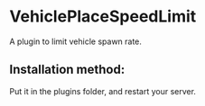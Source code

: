 # VehiclePlaceSpeedLimit
A plugin to limit vehicle spawn rate.
## Installation method: 
Put it in the plugins folder, and restart your server.
